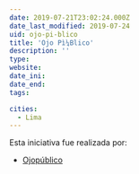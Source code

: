 ```yaml
---
date: 2019-07-21T23:02:24.000Z
date_last_modified: 2019-07-24
uid: ojo-pi-blico
title: 'Ojo Pì¼Blico'
description: ''
type: 
website: 
date_ini: 
date_end: 
tags:

cities: 
  - Lima
---
```


Esta iniciativa fue realizada por:

- [Ojopúblico](/organizaciones/ojo-publico)
